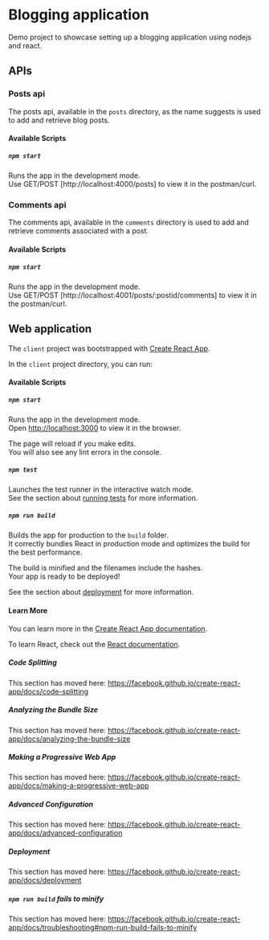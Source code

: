 # Blogging application

Demo project to showcase setting up a blogging application using nodejs and react.

## APIs

### Posts api
The posts api, available in the `posts` directory, as the name suggests is used to add and retrieve blog posts. 

#### Available Scripts

##### `npm start`

Runs the app in the development mode.<br />
Use GET/POST [http://localhost:4000/posts] to view it in the postman/curl.

### Comments api
The comments api, available in the `comments` directory is used to add and retrieve comments associated with a post. 

#### Available Scripts

##### `npm start`

Runs the app in the development mode.<br />
Use GET/POST [http://localhost:4001/posts/:postid/comments] to view it in the postman/curl.


## Web application

The `client` project was bootstrapped with [Create React App](https://github.com/facebook/create-react-app).

In the `client` project directory, you can run:

#### Available Scripts
##### `npm start`

Runs the app in the development mode.<br />
Open [http://localhost:3000](http://localhost:3000) to view it in the browser.

The page will reload if you make edits.<br />
You will also see any lint errors in the console.

##### `npm test`

Launches the test runner in the interactive watch mode.<br />
See the section about [running tests](https://facebook.github.io/create-react-app/docs/running-tests) for more information.

##### `npm run build`

Builds the app for production to the `build` folder.<br />
It correctly bundles React in production mode and optimizes the build for the best performance.

The build is minified and the filenames include the hashes.<br />
Your app is ready to be deployed!

See the section about [deployment](https://facebook.github.io/create-react-app/docs/deployment) for more information.

#### Learn More

You can learn more in the [Create React App documentation](https://facebook.github.io/create-react-app/docs/getting-started).

To learn React, check out the [React documentation](https://reactjs.org/).

##### Code Splitting

This section has moved here: https://facebook.github.io/create-react-app/docs/code-splitting

##### Analyzing the Bundle Size

This section has moved here: https://facebook.github.io/create-react-app/docs/analyzing-the-bundle-size

##### Making a Progressive Web App

This section has moved here: https://facebook.github.io/create-react-app/docs/making-a-progressive-web-app

##### Advanced Configuration

This section has moved here: https://facebook.github.io/create-react-app/docs/advanced-configuration

##### Deployment

This section has moved here: https://facebook.github.io/create-react-app/docs/deployment

##### `npm run build` fails to minify

This section has moved here: https://facebook.github.io/create-react-app/docs/troubleshooting#npm-run-build-fails-to-minify
